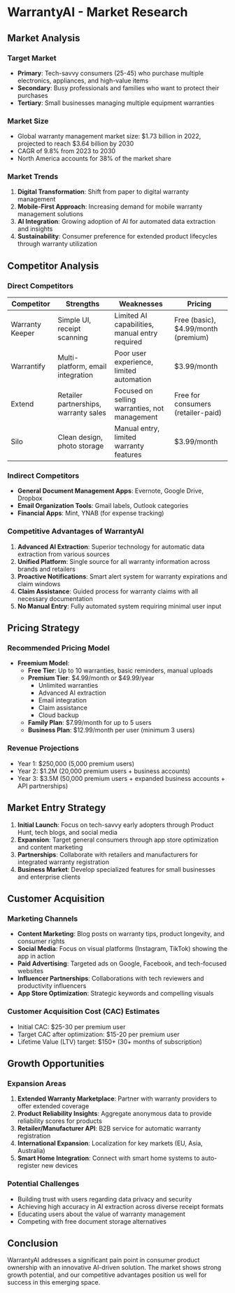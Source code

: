 # WarrantyAI - Market Research

## Market Analysis

### Target Market
- **Primary**: Tech-savvy consumers (25-45) who purchase multiple electronics, appliances, and high-value items
- **Secondary**: Busy professionals and families who want to protect their purchases
- **Tertiary**: Small businesses managing multiple equipment warranties

### Market Size
- Global warranty management market size: $1.73 billion in 2022, projected to reach $3.64 billion by 2030
- CAGR of 9.8% from 2023 to 2030
- North America accounts for 38% of the market share

### Market Trends
1. **Digital Transformation**: Shift from paper to digital warranty management
2. **Mobile-First Approach**: Increasing demand for mobile warranty management solutions
3. **AI Integration**: Growing adoption of AI for automated data extraction and insights
4. **Sustainability**: Consumer preference for extended product lifecycles through warranty utilization

## Competitor Analysis

### Direct Competitors

| Competitor | Strengths | Weaknesses | Pricing |
|------------|-----------|------------|---------|
| Warranty Keeper | Simple UI, receipt scanning | Limited AI capabilities, manual entry required | Free (basic), $4.99/month (premium) |
| Warrantify | Multi-platform, email integration | Poor user experience, limited automation | $3.99/month |
| Extend | Retailer partnerships, warranty sales | Focused on selling warranties, not management | Free for consumers (retailer-paid) |
| Silo | Clean design, photo storage | Manual entry, limited warranty features | $3.99/month |

### Indirect Competitors
- **General Document Management Apps**: Evernote, Google Drive, Dropbox
- **Email Organization Tools**: Gmail labels, Outlook categories
- **Financial Apps**: Mint, YNAB (for expense tracking)

### Competitive Advantages of WarrantyAI
1. **Advanced AI Extraction**: Superior technology for automatic data extraction from various sources
2. **Unified Platform**: Single source for all warranty information across brands and retailers
3. **Proactive Notifications**: Smart alert system for warranty expirations and claim windows
4. **Claim Assistance**: Guided process for warranty claims with all necessary documentation
5. **No Manual Entry**: Fully automated system requiring minimal user input

## Pricing Strategy

### Recommended Pricing Model
- **Freemium Model**:
  - **Free Tier**: Up to 10 warranties, basic reminders, manual uploads
  - **Premium Tier**: $4.99/month or $49.99/year
    - Unlimited warranties
    - Advanced AI extraction
    - Email integration
    - Claim assistance
    - Cloud backup
  - **Family Plan**: $7.99/month for up to 5 users
  - **Business Plan**: $12.99/month per user (minimum 3 users)

### Revenue Projections
- Year 1: $250,000 (5,000 premium users)
- Year 2: $1.2M (20,000 premium users + business accounts)
- Year 3: $3.5M (50,000 premium users + expanded business accounts + API partnerships)

## Market Entry Strategy
1. **Initial Launch**: Focus on tech-savvy early adopters through Product Hunt, tech blogs, and social media
2. **Expansion**: Target general consumers through app store optimization and content marketing
3. **Partnerships**: Collaborate with retailers and manufacturers for integrated warranty registration
4. **Business Market**: Develop specialized features for small businesses and enterprise clients

## Customer Acquisition

### Marketing Channels
- **Content Marketing**: Blog posts on warranty tips, product longevity, and consumer rights
- **Social Media**: Focus on visual platforms (Instagram, TikTok) showing the app in action
- **Paid Advertising**: Targeted ads on Google, Facebook, and tech-focused websites
- **Influencer Partnerships**: Collaborations with tech reviewers and productivity influencers
- **App Store Optimization**: Strategic keywords and compelling visuals

### Customer Acquisition Cost (CAC) Estimates
- Initial CAC: $25-30 per premium user
- Target CAC after optimization: $15-20 per premium user
- Lifetime Value (LTV) target: $150+ (30+ months of subscription)

## Growth Opportunities

### Expansion Areas
1. **Extended Warranty Marketplace**: Partner with warranty providers to offer extended coverage
2. **Product Reliability Insights**: Aggregate anonymous data to provide reliability scores for products
3. **Retailer/Manufacturer API**: B2B service for automatic warranty registration
4. **International Expansion**: Localization for key markets (EU, Asia, Australia)
5. **Smart Home Integration**: Connect with smart home systems to auto-register new devices

### Potential Challenges
- Building trust with users regarding data privacy and security
- Achieving high accuracy in AI extraction across diverse receipt formats
- Educating users about the value of warranty management
- Competing with free document storage alternatives

## Conclusion
WarrantyAI addresses a significant pain point in consumer product ownership with an innovative AI-driven solution. The market shows strong growth potential, and our competitive advantages position us well for success in this emerging space.
